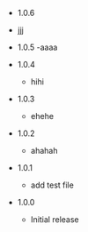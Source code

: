 * 1.0.6
 - jjj
* 1.0.5
  -aaaa
* 1.0.4
  - hihi
* 1.0.3
  - ehehe
* 1.0.2
  - ahahah
* 1.0.1
  - add test file

* 1.0.0
  - Initial release
